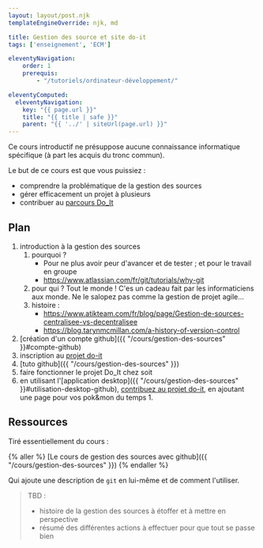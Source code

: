 ```yaml
---
layout: layout/post.njk 
templateEngineOverride: njk, md

title: Gestion des source et site do-it
tags: ['enseignement', 'ECM']

eleventyNavigation:
    order: 1
    prerequis:
        - "/tutoriels/ordinateur-développement/"

eleventyComputed:
  eleventyNavigation:
    key: "{{ page.url }}"
    title: "{{ title | safe }}"
    parent: "{{ '../' | siteUrl(page.url) }}"
---
```




Ce cours introductif ne présuppose aucune connaissance informatique spécifique (à part les acquis du tronc commun).

Le but de ce cours est que vous puissiez :

- comprendre la problématique de la gestion des sources
- gérer efficacement un projet à plusieurs
- contribuer au [parcours Do_It](https://github.com/FrancoisBrucker/do-it)

## Plan

1. introduction à la gestion des sources
   1. pourquoi ?
      - Pour ne plus avoir peur d'avancer et de tester ; et pour le travail en groupe
      - <https://www.atlassian.com/fr/git/tutorials/why-git>
   2. pour qui ? Tout le monde ! C'es un cadeau fait par les informaticiens aux monde. Ne le salopez pas comme la gestion de projet agile...
   3. histoire :
      - <https://www.atikteam.com/fr/blog/page/Gestion-de-sources-centralisee-vs-decentralisee>
      - <https://blog.tarynmcmillan.com/a-history-of-version-control>
2. [création d'un compte github]({{ "/cours/gestion-des-sources" }}#compte-github)
3. inscription au [projet do-it](https://github.com/FrancoisBrucker/do-it)
4. [tuto github]({{ "/cours/gestion-des-sources" }})
5. faire fonctionner le projet Do_It chez soit
6. en utilisant l'[application desktop]({{ "/cours/gestion-des-sources" }}#utilisation-desktop-github), [contribuez au projet do-it](https://francoisbrucker.github.io/do-it/ct/contribuer-au-site/), en ajoutant une page pour vos pok&mon du temps 1.

## Ressources

Tiré essentiellement du cours :

{% aller %}
[Le cours de gestion des sources avec github]({{ "/cours/gestion-des-sources" }})
{% endaller %}

Qui ajoute une description de `git` en lui-même et de comment l'utiliser.

> TBD :
>
> - histoire de la gestion des sources à étoffer et à mettre en perspective
> - résumé des différentes actions à effectuer pour que tout se passe bien
